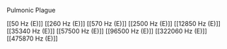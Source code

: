 Pulmonic Plague

[[50 Hz (E)]]
[[260 Hz (E)]]
[[570 Hz (E)]]
[[2500 Hz (E)]]
[[12850 Hz (E)]]
[[35340 Hz (E)]]
[[57500 Hz (E)]]
[[96500 Hz (E)]]
[[322060 Hz (E)]]
[[475870 Hz (E)]]